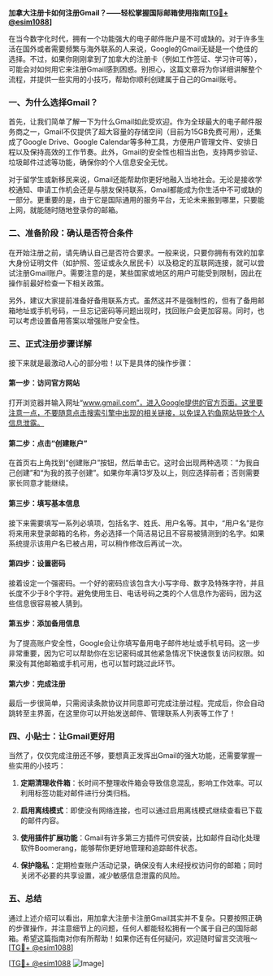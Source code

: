 **加拿大注册卡如何注册Gmail？——轻松掌握国际邮箱使用指南[[TG💪+ @esim1088](https://t.me/s/esim1088)]**

在当今数字化时代，拥有一个功能强大的电子邮件账户是不可或缺的。对于许多生活在国外或者需要频繁与海外联系的人来说，Google的Gmail无疑是一个绝佳的选择。不过，如果你刚刚拿到了加拿大的注册卡（例如工作签证、学习许可等），可能会对如何用它来注册Gmail感到困惑。别担心，这篇文章将为你详细讲解整个流程，并提供一些实用的小技巧，帮助你顺利创建属于自己的Gmail账号。

### 一、为什么选择Gmail？

首先，让我们简单了解一下为什么Gmail如此受欢迎。作为全球最大的电子邮件服务商之一，Gmail不仅提供了超大容量的存储空间（目前为15GB免费可用），还集成了Google Drive、Google Calendar等多种工具，方便用户管理文件、安排日程以及保持高效的工作节奏。此外，Gmail的安全性也相当出色，支持两步验证、垃圾邮件过滤等功能，确保你的个人信息安全无忧。

对于留学生或新移民来说，Gmail还能帮助你更好地融入当地社会。无论是接收学校通知、申请工作机会还是与朋友保持联系，Gmail都能成为你生活中不可或缺的一部分。更重要的是，由于它是国际通用的服务平台，无论未来搬到哪里，只要能上网，就能随时随地登录你的邮箱。

### 二、准备阶段：确认是否符合条件

在开始注册之前，请先确认自己是否符合要求。一般来说，只要你拥有有效的加拿大身份证明文件（如护照、签证或永久居民卡）以及稳定的互联网连接，就可以尝试注册Gmail账户。需要注意的是，某些国家或地区的用户可能受到限制，因此在操作前最好检查一下相关政策。

另外，建议大家提前准备好备用联系方式。虽然这并不是强制性的，但有了备用邮箱地址或手机号码，一旦忘记密码等问题出现时，找回账户会更加容易。同时，也可以考虑设置备用答案以增强账户安全性。

### 三、正式注册步骤详解

接下来就是最激动人心的部分啦！以下是具体的操作步骤：

#### 第一步：访问官方网站
打开浏览器并输入网址“www.gmail.com”，进入Google提供的官方页面。这里要注意一点，不要随意点击搜索引擎中出现的相关链接，以免误入钓鱼网站导致个人信息泄露。

#### 第二步：点击“创建账户”
在首页右上角找到“创建账户”按钮，然后单击它。这时会出现两种选项：“为我自己创建”和“为我的孩子创建”。如果你年满13岁及以上，则应选择前者；否则需要家长同意才能继续。

#### 第三步：填写基本信息
接下来需要填写一系列必填项，包括名字、姓氏、用户名等。其中，“用户名”是你将来用来登录邮箱的名称，务必选择一个简洁易记且不容易被猜测到的名字。如果系统提示该用户名已被占用，可以稍作修改后再试一次。

#### 第四步：设置密码
接着设定一个强密码。一个好的密码应该包含大小写字母、数字及特殊字符，并且长度不少于8个字符。避免使用生日、电话号码之类的个人信息作为密码，因为这些信息很容易被人猜到。

#### 第五步：添加备用信息
为了提高账户安全性，Google会让你填写备用电子邮件地址或手机号码。这一步非常重要，因为它可以帮助你在忘记密码或其他紧急情况下快速恢复访问权限。如果没有其他邮箱或手机可用，也可以暂时跳过此环节。

#### 第六步：完成注册
最后一步很简单，只需阅读条款协议并同意即可完成注册过程。完成后，你会自动跳转至主界面，在这里你可以开始发送邮件、管理联系人列表等工作了！

### 四、小贴士：让Gmail更好用

当然了，仅仅完成注册还不够，要想真正发挥出Gmail的强大功能，还需要掌握一些实用的小技巧：

1. **定期清理收件箱**：长时间不整理收件箱会导致信息混乱，影响工作效率。可以利用标签功能对邮件进行分类归档。
   
2. **启用离线模式**：即使没有网络连接，也可以通过启用离线模式继续查看已下载的邮件内容。

3. **使用插件扩展功能**：Gmail有许多第三方插件可供安装，比如邮件自动化处理软件Boomerang，能够帮你更好地管理和追踪邮件状态。

4. **保护隐私**：定期检查账户活动记录，确保没有人未经授权访问你的邮箱；同时关闭不必要的共享设置，减少敏感信息泄露的风险。

### 五、总结

通过上述介绍可以看出，用加拿大注册卡注册Gmail其实并不复杂。只要按照正确的步骤操作，并注意细节上的问题，任何人都能轻松拥有一个属于自己的国际邮箱。希望这篇指南对你有所帮助！如果你还有任何疑问，欢迎随时留言交流哦～[[TG💪+ @esim1088](https://t.me/s/esim1088)]

[[TG💪+ @esim1088](https://t.me/s/esim1088) ![Image](https://i.postimg.cc/4NQfJmqS/Snipaste-2025-05-13-00-14-12.png)]